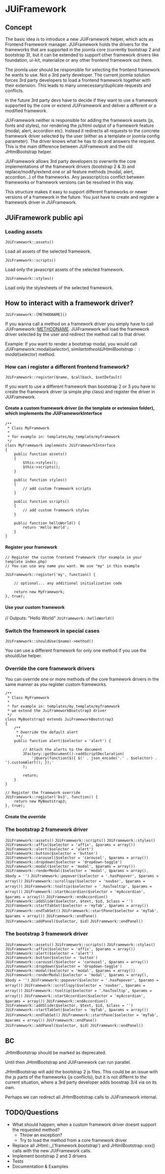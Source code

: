 # JUiFramework

## Concept

The basic idea is to introduce a new JUiFramework helper, which acts as Frontend Framework manager.
JUiFramework holds the drivers for the frameworks that are supported in the joomla core (currently bootstrap 2 and bootstrap 3),
but it can be extended to support other framework drivers like foundation, ui-kit, materialize or any other frontend framework out there. 

The joomla user should be responsible for selecting the frontend framework he wants to use. Not a 3rd party developer. 
The current joomla solution forces 3rd party developers to load a frontend framework together with their extension. This leads to many unnecessary/duplicate requests and conflicts. 

In the future 3rd party devs have to decide if they want to use a framework supported by the core or extend JUiFramework and deliver a different or a modified framework.

JUiFramework neither is responsible for adding the framework assets (js, fonts and styles), nor rendering the js/html output of a framework feature (modal, alert, accordion etc). 
Instead it redirects all requests to the concrete framework driver selected by the user (either as a template or joomla config parameter). The driver knows what he has to do and answers the request. 
This is the main difference between JUiFramework and the old JHtmlBootstrap helper.

JUiFramework allows 3rd party developers to overwrite the core implementations of the framework drivers (bootstrap 2 & 3) and replace/modify/extend one or all feature methods (modal, alert, accordion...) of the frameworks.
Any javascript/css conflict between frameworks or framework versions can be resolved in this way.

This structure makes it easy to support different frameworks or newer versions of a framework in the future. You just have to create and register a framework driver in JUiFramework.

## JUiFramework public api

### Loading assets

`JUiFramework::assets()`

Load all assets of the selected framework.
 
`JUiFramework::scripts()`

Load only the javascript assets of the selected framework.

`JUiFramework::styles()`

Load only the stylesheets of the selected framework.

## How to interact with a framework driver?

`JUiFramework::[METHODNAME]()`

If you wanna call a method on a framework driver you simply have to call JUiFramework::[METHODNAME]().
JUiFramework will load the framework driver selected by the user and redirect the method call to that driver.

Example: If you want to render a bootstrap modal, you would call JUiFramework::modal($selector), similar to the old JHtmlBootstrap::modal($selector) method.

### How can i register a different frontend framework?

`JUiFramework::register($name, $callback, $setDefault)`

If you want to use a different framework than bootstrap 2 or 3 you have to create the framework driver (a simple php class) and register the driver in JUiFramework.

#### Create a custom framework driver (in the template or extension folder), which implements the JUiFrameworkInterface

```
/**
 * Class MyFramework
 * 
 * for example in: templates/my_template/myframework
 */
class MyFramework implements JUiFrameworkInterface
{
    public function assets()
    {
        $this->styles();
        $this->scripts();
    }

    public function styles()
    {
        // add custom framework scripts
    }

    public function scripts()
    {
        // add custom framework styles
    }

    public function helloWorld() {
        return 'Hello World';
    }
}
```

#### Register your framework

```
// Register the custom frontend framework (for example in your template index.php)
// You can use any name you want. We use "my" in this example

JUiFramework::register('my', function() {
    
    // optional... any additional initialization code
    
    return new MyFramework;
}, true);

```

#### Use your custom framework

// Outputs: "Hello World"
`JUiFramework::helloWorld()`

### Switch the framework in special cases

`JUiFramework::shouldUse($name)->method()`

You can use a different framework for only one method if you use the shouldUse helper. 

### Override the core framework drivers

You can override one or more methods of the core framework drivers in the same manner as you register custom frameworks.

```
/**
 * Class MyFramework
 * 
 * for example in: templates/my_template/myframework
 * we extend the JuiFrameworkBootstrap3 driver
 */
class MyBootstrap3 extends JuiFrameworkBootstrap3
{
    /** 
     * Override the default alert
     **/ 
    public function alert($selector = 'alert') {
		
        // Attach the alerts to the document
        JFactory::getDocument()->addScriptDeclaration(
            'jQuery(function($){ $(' . json_encode('.' . $selector) . ').customAlert(); });'
        );
		
        return;
    }
}
```

```
// Register the framework override
JUiFramework::register('bs3', function() {
    return new MyBootstrap3;
}, true);

```

#### Create the override

### The bootstrap 2 framework driver 

`JUiFramework::assets()`
`JUiFramework::scripts()`
`JUiFramework::styles()`
`JUiFramework::affix($selector = 'affix', $params = array())`
`JUiFramework::alert($selector = 'alert')`
`JUiFramework::button($selector = 'button')`
`JUiFramework::carousel($selector = 'carousel', $params = array())`
`JUiFramework::dropdown($selector = 'dropdown-toggle')`
`JUiFramework::modal($selector = 'modal', $params = array())`
`JUiFramework::renderModal($selector = 'modal', $params = array(), $body = '')`
`JUiFramework::popover($selector = '.hasPopover', $params = array())`
`JUiFramework::scrollspy($selector = 'navbar', $params = array())`
`JUiFramework::tooltip($selector = '.hasTooltip', $params = array())`
`JUiFramework::startAccordion($selector = 'myAccordian', $params = array())`
`JUiFramework::endAccordion()`
`JUiFramework::addSlide($selector, $text, $id, $class = '')`
`JUiFramework::startTabSet($selector = 'myTab', $params = array())`
`JUiFramework::endTabSet()`
`JUiFramework::startPane($selector = 'myTab', $params = array())`
`JUiFramework::endPane()`
`JUiFramework::addPanel($selector, $id)`
`JUiFramework::endPanel()`

### The bootstrap 3 framework driver 
`JUiFramework::assets()`
`JUiFramework::scripts()`
`JUiFramework::styles()`
`JUiFramework::affix($selector = 'affix', $params = array())`
`JUiFramework::alert($selector = 'alert')`
`JUiFramework::button($selector = 'button')`
`JUiFramework::carousel($selector = 'carousel', $params = array())`
`JUiFramework::dropdown($selector = 'dropdown-toggle')`
`JUiFramework::modal($selector = 'modal', $params = array())`
`JUiFramework::renderModal($selector = 'modal', $params = array(), $body = '')`
`JUiFramework::popover($selector = '.hasPopover', $params = array())`
`JUiFramework::scrollspy($selector = 'navbar', $params = array())`
`JUiFramework::tooltip($selector = '.hasTooltip', $params = array())`
`JUiFramework::startAccordion($selector = 'myAccordian', $params = array())`
`JUiFramework::endAccordion()`
`JUiFramework::addSlide($selector, $text, $id, $class = '')`
`JUiFramework::startTabSet($selector = 'myTab', $params = array())`
`JUiFramework::endTabSet()`
`JUiFramework::startPane($selector = 'myTab', $params = array())`
`JUiFramework::endPane()`
`JUiFramework::addPanel($selector, $id)`
`JUiFramework::endPanel()`

## BC

JHtmlBootstrap should be marked as deprecated. 

Until then JHtmlBootstrap and JUiFramework can run parallel. 

JHtmlBootstrap will add the bootstrap 2 js files. This could be an issue with the js parts of the frameworks (js conflicts), but it is not differnt to the current situation, where a 3rd party developer adds boostrap 3/4 via on its own.

Perhaps we can redirect all JHtmlBootstrap calls to JUiFramework internal.

## TODO/Questions

* What should happen, when a custom framework driver doesnt support the requested method? 
    * Throw an exception?
    * Try to load the method from a core framework driver
* Replace all JHtml::_('framework.bootstrap') and JHtmlBootstrap::xxx() calls with the new JUiFramework calls.    
* Implement bootstrap 2 and 3 drivers    
* Tests
* Documentation & Examples




